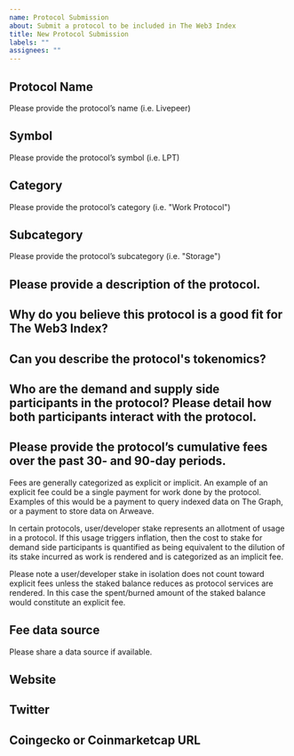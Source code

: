```yaml
---
name: Protocol Submission
about: Submit a protocol to be included in The Web3 Index
title: New Protocol Submission
labels: ""
assignees: ""
---
```


## Protocol Name

Please provide the protocol’s name (i.e. Livepeer)

## Symbol

Please provide the protocol’s symbol (i.e. LPT)

## Category

Please provide the protocol’s category (i.e. "Work Protocol")

## Subcategory

Please provide the protocol’s subcategory (i.e. "Storage")

## Please provide a description of the protocol. 

## Why do you believe this protocol is a good fit for The Web3 Index?

## Can you describe the protocol's tokenomics?

## Who are the demand and supply side participants in the protocol? Please detail how both participants interact with the protocol.

## Please provide the protocol’s cumulative fees over the past 30- and 90-day periods.

Fees are generally categorized as explicit or implicit.
An example of an explicit fee could be a single payment for work done by the protocol. Examples of this would be a payment to query indexed data on The Graph, or a payment to store data on Arweave.

In certain protocols, user/developer stake represents an allotment of usage in a protocol. If this usage triggers inflation, then the cost to stake for demand side participants is quantified as being equivalent to the dilution of its stake incurred as work is rendered and is categorized as an implicit fee.

Please note a user/developer stake in isolation does not count toward explicit fees unless the staked balance reduces as protocol services are rendered. In this case the spent/burned amount of the staked balance would constitute an explicit fee.

## Fee data source
Please share a data source if available.


## Website

## Twitter

## Coingecko or Coinmarketcap URL
